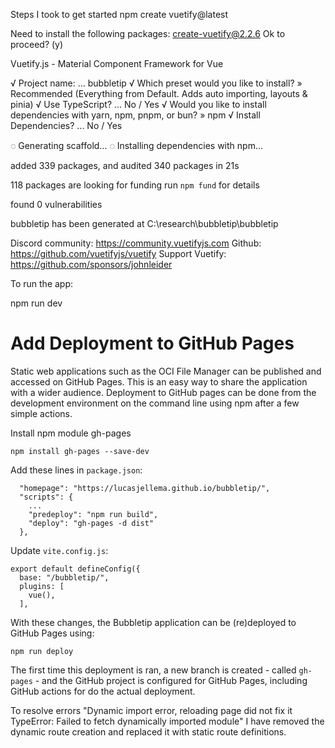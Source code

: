 Steps I took to get started
npm create vuetify@latest

Need to install the following packages:
  create-vuetify@2.2.6
Ok to proceed? (y)

Vuetify.js - Material Component Framework for Vue

√ Project name: ... bubbletip
√ Which preset would you like to install? » Recommended (Everything from Default. Adds auto importing, layouts & pinia)
√ Use TypeScript? ... No / Yes
√ Would you like to install dependencies with yarn, npm, pnpm, or bun? » npm
√ Install Dependencies? ... No / Yes

◌ Generating scaffold...
◌ Installing dependencies with npm...

added 339 packages, and audited 340 packages in 21s

118 packages are looking for funding
  run `npm fund` for details

found 0 vulnerabilities

bubbletip has been generated at C:\research\bubbletip\bubbletip

Discord community: https://community.vuetifyjs.com
Github: https://github.com/vuetifyjs/vuetify
Support Vuetify: https://github.com/sponsors/johnleider

To run the app:

npm run dev



# Add Deployment to GitHub Pages

Static web applications such as the OCI File Manager can be published and accessed on GitHub Pages. This is an easy way to share the application with a wider audience. Deployment to GitHub pages can be done from the development environment on the command line using npm after a few simple actions.

Install npm module gh-pages
```
npm install gh-pages --save-dev
```

Add these lines in `package.json`:
```
  "homepage": "https://lucasjellema.github.io/bubbletip/",
  "scripts": {
    ...
    "predeploy": "npm run build",
    "deploy": "gh-pages -d dist"
  },
```   

Update `vite.config.js`:
```
export default defineConfig({
  base: "/bubbletip/",
  plugins: [
    vue(),
  ],
```  
With these changes, the Bubbletip application can be (re)deployed to GitHub Pages using:
```
npm run deploy
```
The first time this deployment is ran, a new branch is created - called `gh-pages` - and the GitHub project is configured for GitHub Pages, including GitHub actions for do the actual deployment. 

To resolve errors "Dynamic import error, reloading page did not fix it TypeError: Failed to fetch dynamically imported module" I have removed the dynamic route creation and replaced it with static route definitions. 